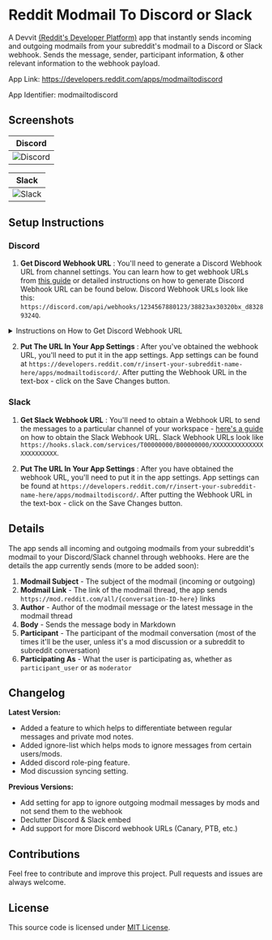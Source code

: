 # Reddit Modmail To Discord or Slack

A Devvit [(Reddit's Developer Platform)](https://developers.reddit.com/) app that instantly sends incoming and outgoing modmails from your subreddit's modmail to a Discord or Slack webhook. Sends the message, sender, participant information, &amp; other relevant information to the webhook payload.

App Link: https://developers.reddit.com/apps/modmailtodiscord

App Identifier: modmailtodiscord

## Screenshots

| Discord                                     |
| ------------------------------------------- |
| ![Discord](https://i.imgur.com/yq5VX5o.png) |

| Slack                                     |
| ----------------------------------------- |
| ![Slack](https://i.imgur.com/ZwJa805.png) |

## Setup Instructions

### Discord

1. **Get Discord Webhook URL** : You'll need to generate a Discord Webhook URL from channel settings. You can learn how to get webhook URLs from [this guide](https://support.discord.com/hc/en-us/articles/228383668-Intro-to-Webhooks) or detailed instructions on how to generate Discord Webhook URL can be found below. Discord Webhook URLs look like this: `https://discord.com/api/webhooks/1234567880123/38823ax30320bx_d83289324Q`.

<details>
<summary> Instructions on How to Get Discord Webhook URL </summary>

1. **Create a Discord Webhook:** - Open or create a Discord server where you have the necessary permissions. - Go to the channel where you want the webhook to send messages. - Right-click on the channel name and select "Edit Channel."
2. **Navigate to Integrations:** - In the channel settings, find the "Webhooks" option under the Integrations tab in the left-hand menu. - Click on "Webhooks" to access the webhook settings.
3. **Create a New Webhook:** - Click the "Create Webhook" button. - Customize the webhook by giving it a name, setting the profile picture (optional), and choosing the channel where it will send messages. - Once configured, click the "Save" or "Create" button.
4. **Copy the Webhook URL:** - After creating the webhook, you'll see a section with the webhook URL. - Click on the "Copy" button next to the webhook URL to save it to your clipboard.

</details>

2. **Put The URL In Your App Settings** : After you've obtained the webhook URL, you'll need to put it in the app settings. App settings can be found at `https://developers.reddit.com/r/insert-your-subreddit-name-here/apps/modmailtodiscord/`. After putting the Webhook URL in the text-box - click on the Save Changes button.

### Slack

1. **Get Slack Webhook URL** : You'll need to obtain a Webhook URL to send the messages to a particular channel of your workspace - [here's a guide](https://api.slack.com/messaging/webhooks) on how to obtain the Slack Webhook URL. Slack Webhook URLs look like `https://hooks.slack.com/services/T00000000/B00000000/XXXXXXXXXXXXXXXXXXXXXXXX`.

2. **Put The URL In Your App Settings** : After you have obtained the webhook URL, you'll need to put it in the app settings. App settings can be found at `https://developers.reddit.com/r/insert-your-subreddit-name-here/apps/modmailtodiscord/`. After putting the Webhook URL in the text-box - click on the Save Changes button.

## Details

The app sends all incoming and outgoing modmails from your subreddit's modmail to your Discord/Slack channel through webhooks. Here are the details the app currently sends (more to be added soon):

1. **Modmail Subject** - The subject of the modmail (incoming or outgoing)
2. **Modmail Link** - The link of the modmail thread, the app sends `https://mod.reddit.com/all/{conversation-ID-here}` links
3. **Author** - Author of the modmail message or the latest message in the modmail thread
4. **Body** - Sends the message body in Markdown
5. **Participant** - The participant of the modmail conversation (most of the times it'll be the user, unless it's a mod discussion or a subreddit to subreddit conversation)
6. **Participating As** - What the user is participating as, whether as `participant_user` or as `moderator`

## Changelog

**Latest Version:**
- Added a feature to which helps to differentiate between regular messages and private mod notes.
- Added ignore-list which helps mods to ignore messages from certain users/mods.
- Added discord role-ping feature.
- Mod discussion syncing setting.

**Previous Versions:**
- Add setting for app to ignore outgoing modmail messages by mods and not send them to the webhook 
- Declutter Discord & Slack embed 
- Add support for more Discord webhook URLs (Canary, PTB, etc.)

## Contributions

Feel free to contribute and improve this project. Pull requests and issues are always welcome.

## License

This source code is licensed under [MIT License](https://github.com/ni5arga/Modmail-To-Discord-Slack/blob/main/LICENSE).
